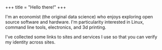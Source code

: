 +++
title = "Hello there!"
+++

I'm an economist (the original data science) who enjoys exploring open source
software and hardware. I'm particularity interested in Linux, command line tools,
electronics, and 3d printing.

I've collected some links to sites and services I use so that you can verify
my identity across sites.
